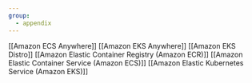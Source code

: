 ```yaml
---
group:
  - appendix
---
```


[[Amazon ECS Anywhere]]
[[Amazon EKS Anywhere]]
[[Amazon EKS Distro]]
[[Amazon Elastic Container Registry (Amazon ECR)]]
[[Amazon Elastic Container Service (Amazon ECS)]]
[[Amazon Elastic Kubernetes Service (Amazon EKS)]]